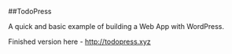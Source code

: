 ##TodoPress

A quick and basic example of building a Web App with WordPress.

Finished version here - http://todopress.xyz
